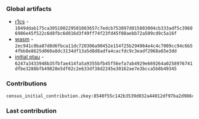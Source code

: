 ### Global artifacts
- [r1cs](./artifacts/circuit.r1cs) - `1049ddab175ca305100229501083657c7edcb753897d015803004cb333adf5c39686986e45f522c6d8fbc6d816d3f49ff74f23fd45f08aebb72a509cd9c5a16f`
- [wasm](./artifacts/circuit.wasm) - `2ec941c0ba87d8d6fbca11dc720306a90452e154f25b294964e4c4c7009cc94c6b54fbb8e8625d060a8dc3134df13a5d8d8adfa4cacfdc9c3eadf2068a65e3dd`
- [initial ptau](./artifacts/initial.ptau) - `6247a3433948b35fbfae414fa5a9355bfb45f56efa7ab4929e669264a0258976741dfbe3288bfb49828e5df02c2e633df38d2245e30162ae7e3bcca5b8b49345`

### Contributions
```
census_initial_contribution.zkey:8540f55c142b3539d032a44012df97ba2d986c8fe67daa1cb47410cd1374224d95540c7cefd8f58d32d987e97935ab29a9a9dc57b800fabe4865106438f15d49
```

### Last contribution
```

```
